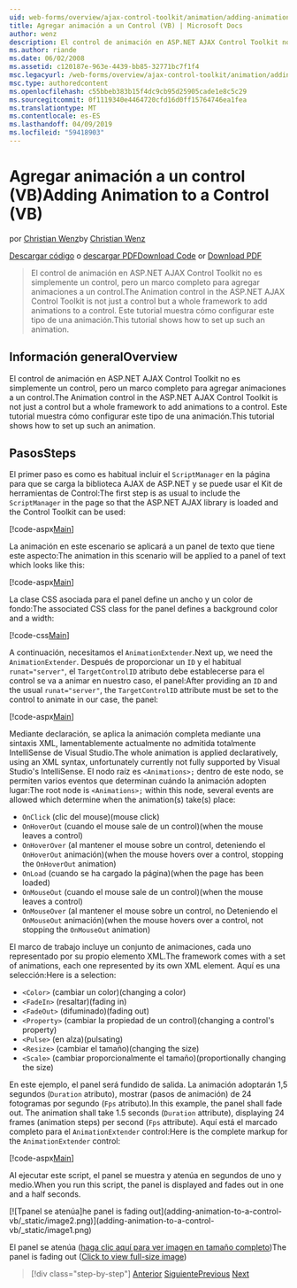 ```yaml
---
uid: web-forms/overview/ajax-control-toolkit/animation/adding-animation-to-a-control-vb
title: Agregar animación a un Control (VB) | Microsoft Docs
author: wenz
description: El control de animación en ASP.NET AJAX Control Toolkit no es simplemente un control, pero un marco completo para agregar animaciones a un control. Este tutorial se muestra cómo...
ms.author: riande
ms.date: 06/02/2008
ms.assetid: c120187e-963e-4439-bb85-32771bc7f1f4
msc.legacyurl: /web-forms/overview/ajax-control-toolkit/animation/adding-animation-to-a-control-vb
msc.type: authoredcontent
ms.openlocfilehash: c55bbeb383b15f4dc9cb95d25905cade1e8c5c29
ms.sourcegitcommit: 0f1119340e4464720cfd16d0ff15764746ea1fea
ms.translationtype: MT
ms.contentlocale: es-ES
ms.lasthandoff: 04/09/2019
ms.locfileid: "59418903"
---
```

# <a name="adding-animation-to-a-control-vb"></a><span data-ttu-id="85394-104">Agregar animación a un control (VB)</span><span class="sxs-lookup"><span data-stu-id="85394-104">Adding Animation to a Control (VB)</span></span>

<span data-ttu-id="85394-105">por [Christian Wenz](https://github.com/wenz)</span><span class="sxs-lookup"><span data-stu-id="85394-105">by [Christian Wenz](https://github.com/wenz)</span></span>

<span data-ttu-id="85394-106">[Descargar código](http://download.microsoft.com/download/f/9/a/f9a26acd-8df4-4484-8a18-199e4598f411/Animation1.vb.zip) o [descargar PDF](http://download.microsoft.com/download/6/7/1/6718d452-ff89-4d3f-a90e-c74ec2d636a3/animation1VB.pdf)</span><span class="sxs-lookup"><span data-stu-id="85394-106">[Download Code](http://download.microsoft.com/download/f/9/a/f9a26acd-8df4-4484-8a18-199e4598f411/Animation1.vb.zip) or [Download PDF](http://download.microsoft.com/download/6/7/1/6718d452-ff89-4d3f-a90e-c74ec2d636a3/animation1VB.pdf)</span></span>

> <span data-ttu-id="85394-107">El control de animación en ASP.NET AJAX Control Toolkit no es simplemente un control, pero un marco completo para agregar animaciones a un control.</span><span class="sxs-lookup"><span data-stu-id="85394-107">The Animation control in the ASP.NET AJAX Control Toolkit is not just a control but a whole framework to add animations to a control.</span></span> <span data-ttu-id="85394-108">Este tutorial muestra cómo configurar este tipo de una animación.</span><span class="sxs-lookup"><span data-stu-id="85394-108">This tutorial shows how to set up such an animation.</span></span>


## <a name="overview"></a><span data-ttu-id="85394-109">Información general</span><span class="sxs-lookup"><span data-stu-id="85394-109">Overview</span></span>

<span data-ttu-id="85394-110">El control de animación en ASP.NET AJAX Control Toolkit no es simplemente un control, pero un marco completo para agregar animaciones a un control.</span><span class="sxs-lookup"><span data-stu-id="85394-110">The Animation control in the ASP.NET AJAX Control Toolkit is not just a control but a whole framework to add animations to a control.</span></span> <span data-ttu-id="85394-111">Este tutorial muestra cómo configurar este tipo de una animación.</span><span class="sxs-lookup"><span data-stu-id="85394-111">This tutorial shows how to set up such an animation.</span></span>

## <a name="steps"></a><span data-ttu-id="85394-112">Pasos</span><span class="sxs-lookup"><span data-stu-id="85394-112">Steps</span></span>

<span data-ttu-id="85394-113">El primer paso es como es habitual incluir el `ScriptManager` en la página para que se carga la biblioteca AJAX de ASP.NET y se puede usar el Kit de herramientas de Control:</span><span class="sxs-lookup"><span data-stu-id="85394-113">The first step is as usual to include the `ScriptManager` in the page so that the ASP.NET AJAX library is loaded and the Control Toolkit can be used:</span></span>

[!code-aspx[Main](adding-animation-to-a-control-vb/samples/sample1.aspx)]

<span data-ttu-id="85394-114">La animación en este escenario se aplicará a un panel de texto que tiene este aspecto:</span><span class="sxs-lookup"><span data-stu-id="85394-114">The animation in this scenario will be applied to a panel of text which looks like this:</span></span>

[!code-aspx[Main](adding-animation-to-a-control-vb/samples/sample2.aspx)]

<span data-ttu-id="85394-115">La clase CSS asociada para el panel define un ancho y un color de fondo:</span><span class="sxs-lookup"><span data-stu-id="85394-115">The associated CSS class for the panel defines a background color and a width:</span></span>

[!code-css[Main](adding-animation-to-a-control-vb/samples/sample3.css)]

<span data-ttu-id="85394-116">A continuación, necesitamos el `AnimationExtender`.</span><span class="sxs-lookup"><span data-stu-id="85394-116">Next up, we need the `AnimationExtender`.</span></span> <span data-ttu-id="85394-117">Después de proporcionar un `ID` y el habitual `runat="server"`, el `TargetControlID` atributo debe establecerse para el control se va a animar en nuestro caso, el panel:</span><span class="sxs-lookup"><span data-stu-id="85394-117">After providing an `ID` and the usual `runat="server"`, the `TargetControlID` attribute must be set to the control to animate in our case, the panel:</span></span>

[!code-aspx[Main](adding-animation-to-a-control-vb/samples/sample4.aspx)]

<span data-ttu-id="85394-118">Mediante declaración, se aplica la animación completa mediante una sintaxis XML, lamentablemente actualmente no admitida totalmente IntelliSense de Visual Studio.</span><span class="sxs-lookup"><span data-stu-id="85394-118">The whole animation is applied declaratively, using an XML syntax, unfortunately currently not fully supported by Visual Studio's IntelliSense.</span></span> <span data-ttu-id="85394-119">El nodo raíz es `<Animations>;` dentro de este nodo, se permiten varios eventos que determinan cuándo la animación adopten lugar:</span><span class="sxs-lookup"><span data-stu-id="85394-119">The root node is `<Animations>;` within this node, several events are allowed which determine when the animation(s) take(s) place:</span></span>

- `OnClick` <span data-ttu-id="85394-120">(clic del mouse)</span><span class="sxs-lookup"><span data-stu-id="85394-120">(mouse click)</span></span>
- `OnHoverOut` <span data-ttu-id="85394-121">(cuando el mouse sale de un control)</span><span class="sxs-lookup"><span data-stu-id="85394-121">(when the mouse leaves a control)</span></span>
- `OnHoverOver` <span data-ttu-id="85394-122">(al mantener el mouse sobre un control, deteniendo el `OnHoverOut` animación)</span><span class="sxs-lookup"><span data-stu-id="85394-122">(when the mouse hovers over a control, stopping the `OnHoverOut` animation)</span></span>
- `OnLoad` <span data-ttu-id="85394-123">(cuando se ha cargado la página)</span><span class="sxs-lookup"><span data-stu-id="85394-123">(when the page has been loaded)</span></span>
- `OnMouseOut` <span data-ttu-id="85394-124">(cuando el mouse sale de un control)</span><span class="sxs-lookup"><span data-stu-id="85394-124">(when the mouse leaves a control)</span></span>
- `OnMouseOver` <span data-ttu-id="85394-125">(al mantener el mouse sobre un control, no Deteniendo el `OnMouseOut` animación)</span><span class="sxs-lookup"><span data-stu-id="85394-125">(when the mouse hovers over a control, not stopping the `OnMouseOut` animation)</span></span>

<span data-ttu-id="85394-126">El marco de trabajo incluye un conjunto de animaciones, cada uno representado por su propio elemento XML.</span><span class="sxs-lookup"><span data-stu-id="85394-126">The framework comes with a set of animations, each one represented by its own XML element.</span></span> <span data-ttu-id="85394-127">Aquí es una selección:</span><span class="sxs-lookup"><span data-stu-id="85394-127">Here is a selection:</span></span>

- `<Color>` <span data-ttu-id="85394-128">(cambiar un color)</span><span class="sxs-lookup"><span data-stu-id="85394-128">(changing a color)</span></span>
- `<FadeIn>` <span data-ttu-id="85394-129">(resaltar)</span><span class="sxs-lookup"><span data-stu-id="85394-129">(fading in)</span></span>
- `<FadeOut>` <span data-ttu-id="85394-130">(difuminado)</span><span class="sxs-lookup"><span data-stu-id="85394-130">(fading out)</span></span>
- `<Property>` <span data-ttu-id="85394-131">(cambiar la propiedad de un control)</span><span class="sxs-lookup"><span data-stu-id="85394-131">(changing a control's property)</span></span>
- `<Pulse>` <span data-ttu-id="85394-132">(en alza)</span><span class="sxs-lookup"><span data-stu-id="85394-132">(pulsating)</span></span>
- `<Resize>` <span data-ttu-id="85394-133">(cambiar el tamaño)</span><span class="sxs-lookup"><span data-stu-id="85394-133">(changing the size)</span></span>
- `<Scale>` <span data-ttu-id="85394-134">(cambiar proporcionalmente el tamaño)</span><span class="sxs-lookup"><span data-stu-id="85394-134">(proportionally changing the size)</span></span>

<span data-ttu-id="85394-135">En este ejemplo, el panel será fundido de salida. La animación adoptarán 1,5 segundos (`Duration` atributo), mostrar (pasos de animación) de 24 fotogramas por segundo (`Fps` atributo).</span><span class="sxs-lookup"><span data-stu-id="85394-135">In this example, the panel shall fade out. The animation shall take 1.5 seconds (`Duration` attribute), displaying 24 frames (animation steps) per second (`Fps` attribute).</span></span> <span data-ttu-id="85394-136">Aquí está el marcado completo para el `AnimationExtender` control:</span><span class="sxs-lookup"><span data-stu-id="85394-136">Here is the complete markup for the `AnimationExtender` control:</span></span>

[!code-aspx[Main](adding-animation-to-a-control-vb/samples/sample5.aspx)]

<span data-ttu-id="85394-137">Al ejecutar este script, el panel se muestra y atenúa en segundos de uno y medio.</span><span class="sxs-lookup"><span data-stu-id="85394-137">When you run this script, the panel is displayed and fades out in one and a half seconds.</span></span>


[![T<span data-ttu-id="85394-138">panel se atenúa]</span><span class="sxs-lookup"><span data-stu-id="85394-138">he panel is fading out]</span></span>(adding-animation-to-a-control-vb/_static/image2.png)](adding-animation-to-a-control-vb/_static/image1.png)

<span data-ttu-id="85394-139">El panel se atenúa ([haga clic aquí para ver imagen en tamaño completo](adding-animation-to-a-control-vb/_static/image3.png))</span><span class="sxs-lookup"><span data-stu-id="85394-139">The panel is fading out ([Click to view full-size image](adding-animation-to-a-control-vb/_static/image3.png))</span></span>

> [!div class="step-by-step"]
> <span data-ttu-id="85394-140">[Anterior](dynamically-controlling-updatepanel-animations-cs.md)
> [Siguiente](executing-several-animations-at-the-same-time-vb.md)</span><span class="sxs-lookup"><span data-stu-id="85394-140">[Previous](dynamically-controlling-updatepanel-animations-cs.md)
[Next](executing-several-animations-at-the-same-time-vb.md)</span></span>
